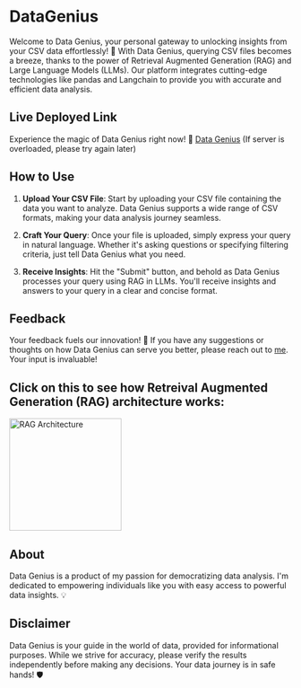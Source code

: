 # DataGenius

Welcome to Data Genius, your personal gateway to unlocking insights from your CSV data effortlessly! 🚀 With Data Genius, querying CSV files becomes a breeze, thanks to the power of Retrieval Augmented Generation (RAG) and Large Language Models (LLMs). Our platform integrates cutting-edge technologies like pandas and Langchain to provide you with accurate and efficient data analysis.

## Live Deployed Link

Experience the magic of Data Genius right now! 🔗 [Data Genius](https://data-genius-4e11aea6a361.herokuapp.com) (If server is overloaded, please try again later)

## How to Use

1. **Upload Your CSV File**: Start by uploading your CSV file containing the data you want to analyze. Data Genius supports a wide range of CSV formats, making your data analysis journey seamless.

2. **Craft Your Query**: Once your file is uploaded, simply express your query in natural language. Whether it's asking questions or specifying filtering criteria, just tell Data Genius what you need.

3. **Receive Insights**: Hit the "Submit" button, and behold as Data Genius processes your query using RAG in LLMs. You'll receive insights and answers to your query in a clear and concise format.

## Feedback

Your feedback fuels our innovation! 🚀 If you have any suggestions or thoughts on how Data Genius can serve you better, please reach out to [me](mailto:i6khan@uwaterloo.ca). Your input is invaluable!

## Click on this to see how Retreival Augmented Generation (RAG) architecture works:

<img src="https://truera.com/wp-content/uploads/2021/03/What-is-Retrieval-Augmented-Generation-RAG-for-LLMs.png" alt="RAG Architecture" title="RAG Architecture" width="200" height="200">

## About

Data Genius is a product of my passion for democratizing data analysis. I'm dedicated to empowering individuals like you with easy access to powerful data insights. 💡

## Disclaimer

Data Genius is your guide in the world of data, provided for informational purposes. While we strive for accuracy, please verify the results independently before making any decisions. Your data journey is in safe hands! 🛡️
